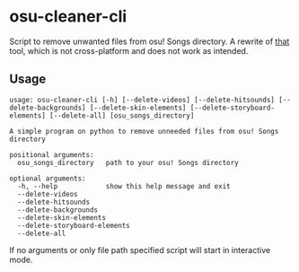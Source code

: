 # osu-cleaner-cli
Script to remove unwanted files from osu! Songs directory. A rewrite of [that](https://github.com/henntix/osu-cleaner) tool, which is not cross-platform and does not work as intended.
## Usage
```
usage: osu-cleaner-cli [-h] [--delete-videos] [--delete-hitsounds] [--delete-backgrounds] [--delete-skin-elements] [--delete-storyboard-elements] [--delete-all] [osu_songs_directory]

A simple program on python to remove unneeded files from osu! Songs directory

positional arguments:
  osu_songs_directory   path to your osu! Songs directory

optional arguments:
  -h, --help            show this help message and exit
  --delete-videos
  --delete-hitsounds
  --delete-backgrounds
  --delete-skin-elements
  --delete-storyboard-elements
  --delete-all
```
If no arguments or only file path specified script will start in interactive mode.

